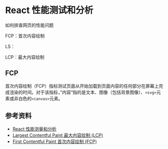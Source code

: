# React 性能测试和分析

如何排查网页的性能问题



FCP：首次内容绘制

LS：

LCP：最大内容绘制





## FCP

首次内容绘制（FCP）指标测试页面从开始加载到页面内容的任何部分在屏幕上完成渲染的时间。对于该指标，”内容“指的是文本、图像（包括背景图像）、`<svg>`元素或非白色的`<canvas>`元素。



## 参考资料

-   [React 性能测量和分析](https://juejin.cn/post/6844903869378641933)
-   [Largest Contentful Paint 最大内容绘制 (LCP)](https://web.dev/i18n/zh/lcp/)
-   [First Contentful Paint 首次内容绘制 (FCP)](https://web.dev/fcp/)
